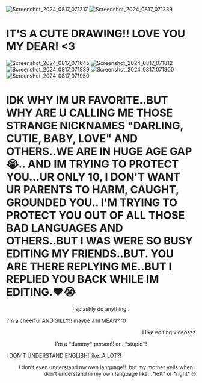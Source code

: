 ![Screenshot_2024_0817_071317](https://github.com/user-attachments/assets/61b32da9-37b3-4954-8f17-68abd3b69eb3)
![Screenshot_2024_0817_071339](https://github.com/user-attachments/assets/09df2203-e652-474a-8c5d-3b0086be5f0b)

# IT'S A CUTE DRAWING!! LOVE YOU MY DEAR! <3

![Screenshot_2024_0817_071645](https://github.com/user-attachments/assets/e4360542-c4a2-4f3e-a5b9-f22d2efa5d8e)
![Screenshot_2024_0817_071812](https://github.com/user-attachments/assets/c1352284-635a-4ba4-a58c-5c632cb6133e)
![Screenshot_2024_0817_071839](https://github.com/user-attachments/assets/8b61b0a8-10fa-48a9-8b5f-f8d9cb0d8f55)
![Screenshot_2024_0817_071900](https://github.com/user-attachments/assets/f9f13035-c8c1-4de3-b7bd-1f9e1731debb)
![Screenshot_2024_0817_071950](https://github.com/user-attachments/assets/1557fcb4-2718-4d16-a509-57900dbcc9df)

# IDK WHY IM UR FAVORITE..BUT WHY ARE U CALLING ME THOSE STRANGE NICKNAMES "DARLING, CUTIE, BABY, LOVE" AND OTHERS..WE ARE IN HUGE AGE GAP😭.. AND IM TRYING TO PROTECT YOU...UR ONLY 10, I DON'T WANT UR PARENTS TO HARM, CAUGHT, GROUNDED YOU.. I'M  TRYING TO PROTECT YOU OUT OF ALL THOSE BAD LANGUAGES AND OTHERS..BUT I WAS WERE SO BUSY EDITING MY FRIENDS..BUT. YOU ARE THERE REPLYING ME..BUT I REPLIED YOU BACK WHILE IM EDITING.❤️😭

<p align="center">
I splashly do anything .
</p>

I'm a cheerful AND SILLY!! maybe a lil MEAN? :0

<p align="right">
I like editing videoszz
</p>

<p align="center">
I'm a *dummy* person!! or.. *stupid*!
<p/>

I DON'T UNDERSTAND ENGLISH! like..A LOT?!

<p align="right">
I don't even understand my own language!!..but my mother yells when i don't understand in my own language like...*left* or *right* 🤓
</p>

